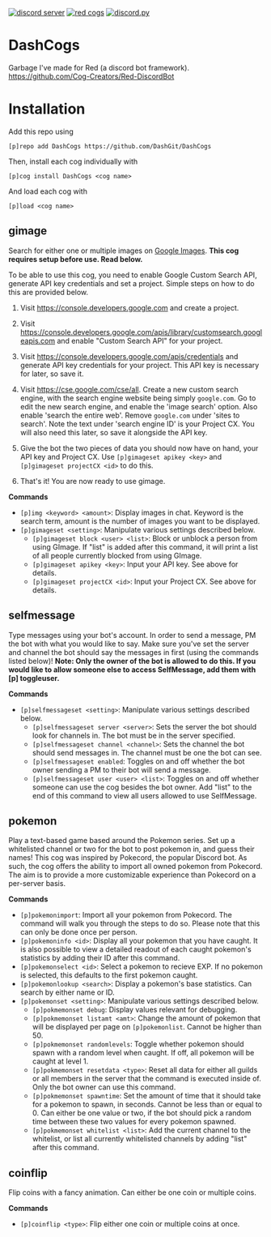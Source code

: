 [![discord server](https://discordapp.com/api/guilds/569601555821756417/embed.png)](https://discord.gg/bYrGzyX)
[![red cogs](https://img.shields.io/badge/Red--DiscordBot-cogs-red.svg)](https://github.com/Cog-Creators/Red-DiscordBot/tree/V3/develop)
[![discord.py](https://img.shields.io/badge/discord-py-blue.svg)](https://github.com/Rapptz/discord.py)

# DashCogs

Garbage I've made for Red (a discord bot framework). https://github.com/Cog-Creators/Red-DiscordBot

# Installation

Add this repo using

`[p]repo add DashCogs https://github.com/DashGit/DashCogs`

Then, install each cog individually with

`[p]cog install DashCogs <cog name>`

And load each cog with

`[p]load <cog name>`

## gimage

Search for either one or multiple images on [Google Images](https://images.google.com). **This cog requires setup before use. Read below.**

To be able to use this cog, you need to enable Google Custom Search API, generate API key credentials and set a project. Simple steps on how to do this are provided below.

1) Visit https://console.developers.google.com and create a project.

2) Visit https://console.developers.google.com/apis/library/customsearch.googleapis.com and enable "Custom Search API" for your project.

3) Visit https://console.developers.google.com/apis/credentials and generate API key credentials for your project. This API key is necessary for later, so save it.

4) Visit https://cse.google.com/cse/all. Create a new custom search engine, with the search engine website being simply `google.com`. Go to edit the new search engine, and enable the 'image search' option. Also enable 'search the entire web'. Remove `google.com` under 'sites to search'. Note the text under 'search engine ID' is your Project CX. You will also need this later, so save it alongside the API key.

5) Give the bot the two pieces of data you should now have on hand, your API key and Project CX. Use `[p]gimageset apikey <key>` and `[p]gimageset projectCX <id>` to do this.

6) That's it! You are now ready to use gimage. 

**Commands**
* `[p]img <keyword> <amount>`: Display images in chat. Keyword is the search term, amount is the number of images you want to be displayed. 
* `[p]gimageset <setting>`: Manipulate various settings described below.
  * `[p]gimageset block <user> <list>`: Block or unblock a person from using GImage. If "list" is added after this command, it will print a list of all people currently blocked from using GImage.
  * `[p]gimageset apikey <key>`: Input your API key. See above for details.
  * `[p]gimageset projectCX <id>`: Input your Project CX. See above for details.

## selfmessage

Type messages using your bot's account. In order to send a message, PM the bot with what you would like to say. Make sure you've set the server and channel the bot should say the messages in first (using the commands listed below)!
**Note: Only the owner of the bot is allowed to do this. If you would like to allow someone else to access SelfMessage, add them with [p] toggleuser.**

**Commands**
* `[p]selfmessageset <setting>`: Manipulate various settings described below.
  * `[p]selfmessageset server <server>`: Sets the server the bot should look for channels in. The bot must be in the server specified.
  * `[p]selfmessageset channel <channel>`: Sets the channel the bot should send messages in. The channel must be one the bot can see.
  * `[p]selfmessageset enabled`: Toggles on and off whether the bot owner sending a PM to their bot will send a message.
  * `[p]selfmessageset user <user> <list>`: Toggles on and off whether someone can use the cog besides the bot owner. Add "list" to the end of this command to view all users allowed to use SelfMessage.

## pokemon
  
Play a text-based game based around the Pokemon series. Set up a whitelisted channel or two for the bot to post pokemon in, and guess their names! This cog was inspired by Pokecord, the popular Discord bot. As such, the cog offers the ability to import all owned pokemon from Pokecord. The aim is to provide a more customizable experience than Pokecord on a per-server basis.

**Commands**
* `[p]pokemonimport`: Import all your pokemon from Pokecord. The command will walk you through the steps to do so. Please note that this can only be done once per person.
* `[p]pokemoninfo <id>`: Display all your pokemon that you have caught. It is also possible to view a detailed readout of each caught pokemon's statistics by adding their ID after this command.
* `[p]pokemonselect <id>`: Select a pokemon to recieve EXP. If no pokemon is selected, this defaults to the first pokemon caught.
* `[p]pokemonlookup <search>`: Display a pokemon's base statistics. Can search by either name or ID.
* `[p]pokemonset <setting>`: Manipulate various settings described below.
  * `[p]pokmemonset debug`: Display values relevant for debugging.
  * `[p]pokmemonset listamt <amt>`: Change the amount of pokemon that will be displayed per page on `[p]pokemonlist`. Cannot be higher than 50.
  * `[p]pokmemonset randomlevels`: Toggle whether pokemon should spawn with a random level when caught. If off, all pokemon will be caught at level 1.
  * `[p]pokmemonset resetdata <type>`: Reset all data for either all guilds or all members in the server that the command is executed inside of. Only the bot owner can use this command.
  * `[p]pokmemonset spawntime`: Set the amount of time that it should take for a pokemon to spawn, in seconds. Cannot be less than or equal to 0. Can either be one value or two, if the bot should pick a random time between these two values for every pokemon spawned.
  * `[p]pokmemonset whitelist <list>`: Add the current channel to the whitelist, or list all currently whitelisted channels by adding "list" after this command.

## coinflip

Flip coins with a fancy animation. Can either be one coin or multiple coins.

**Commands**
* `[p]coinflip <type>`: Flip either one coin or multiple coins at once.
